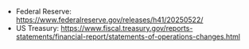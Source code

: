 - Federal Reserve: https://www.federalreserve.gov/releases/h41/20250522/
- US Treasury: https://www.fiscal.treasury.gov/reports-statements/financial-report/statements-of-operations-changes.html
